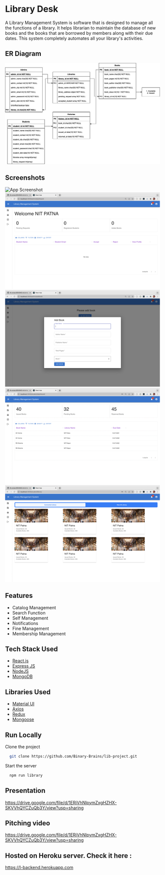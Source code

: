 
# Library Desk

A Library Management System is software that is designed to manage all the functions of a library. It helps librarian to maintain the database of new books and the books that are borrowed by members along with their due dates. This system completely automates all your library's activities.


## ER Diagram

![ER Diagram](https://github.com/Binary-Brains/lib-project/blob/main/ER_DIAGRAM.jpg)


## Screenshots

![App Screenshot](https://github.com/Binary-Brains/lib-project/blob/main/screenshots/1.png)
![App Screenshot](https://github.com/Binary-Brains/lib-project/blob/main/screenshots/2.png)
![App Screenshot](https://github.com/Binary-Brains/lib-project/blob/main/screenshots/3.png)
![App Screenshot](https://github.com/Binary-Brains/lib-project/blob/main/screenshots/4.png)
![App Screenshot](https://github.com/Binary-Brains/lib-project/blob/main/screenshots/5.png)



## Features

- Catalog Management
- Search Function
- Self Management
- Notifications
- Fine Management
- Membership Management



## Tech Stack Used

 - [React.js](https://awesomeopensource.com/project/elangosundar/awesome-README-templates)
 - [Express JS](https://github.com/matiassingers/awesome-readme)
 - [NodeJS](https://bulldogjob.com/news/449-how-to-write-a-good-readme-for-your-github-project)
 - [MongoDB](https://bulldogjob.com/news/449-how-to-write-a-good-readme-for-your-github-project)


 ## Libraries Used

 - [Material UI](https://awesomeopensource.com/project/elangosundar/awesome-README-templates)
 - [Axios](https://github.com/matiassingers/awesome-readme)
 - [Redux](https://bulldogjob.com/news/449-how-to-write-a-good-readme-for-your-github-project)
 - [Mongoose](https://bulldogjob.com/news/449-how-to-write-a-good-readme-for-your-github-project)


## Run Locally

Clone the project

```bash
  git clone https://github.com/Binary-Brains/lib-project.git
```

Start the server

```bash
  npm run library
```


## Presentation

https://drive.google.com/file/d/1ERiVhNlpymZxgHZHX-SKVVhQYCZuQb3Y/view?usp=sharing

## Pitching video

https://drive.google.com/file/d/1ERiVhNlpymZxgHZHX-SKVVhQYCZuQb3Y/view?usp=sharing

## Hosted on Heroku server. Check it here : 

https://l-backend.herokuapp.com


